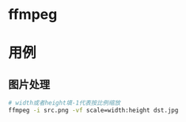 # ffmpeg

# 用例

## 图片处理

```bash
# width或者height填-1代表按比例缩放
ffmpeg -i src.png -vf scale=width:height dst.jpg
```

